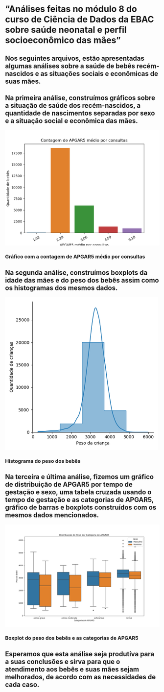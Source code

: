 # “Análises feitas no módulo 8 do curso de Ciência de Dados da EBAC sobre saúde neonatal e perfil socioeconômico das mães”

## Nos seguintes arquivos, estão apresentadas algumas análises sobre a saúde de bebês recém-nascidos e as situações sociais e econômicas de suas mães.

## Na primeira análise, construímos gráficos sobre a situação de saúde dos recém-nascidos, a quantidade de nascimentos separadas por sexo e a situação social e econômica das mães.

![Gráfico APGAR5](imagens/Contagem_de_APGAR5_medio_por_consultas.png)
### Gráfico com a contagem de APGAR5 médio por consultas

## Na segunda análise, construímos boxplots da idade das mães e do peso dos bebês assim como os histogramas dos mesmos dados.

![Gráfico Peso do bebê](imagens/histograma_peso_bebe.png)
### Histograma do peso dos bebês

## Na terceira e última análise, fizemos um gráfico de distribuição de APGAR5 por tempo de gestação e sexo, uma tabela cruzada usando o tempo de gestação e as categorias de APGAR5, gráfico de barras e boxplots construídos com os mesmos dados mencionados. 

![Gráfico Peso versus APGAR5](imagens/distribuicao_peso_bebe_cat_apgar5.png)
### Boxplot do peso dos bebês e as categorias de APGAR5

## Esperamos que esta análise seja produtiva para a suas conclusões e sirva para que o atendimento aos bebês e suas mães sejam melhorados, de acordo com as necessidades de cada caso.







